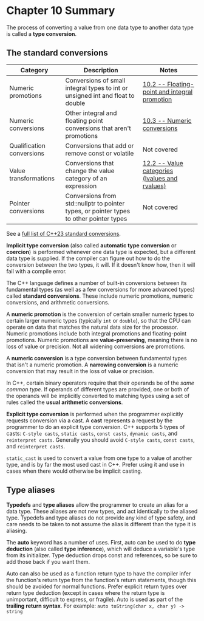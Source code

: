 # Chapter 10 Summary

The process of converting a value from one data type to another data type is called a **type conversion**.

## The standard conversions

| Category                | Description                                                                 | Notes                                      |
|-------------------------|-----------------------------------------------------------------------------|--------------------------------------------|
| Numeric promotions      | Conversions of small integral types to int or unsigned int and float to double | [10.2 -- Floating-point and integral promotion](https://www.learncpp.com/cpp-tutorial/floating-point-and-integral-promotion/) |
| Numeric conversions     | Other integral and floating point conversions that aren't promotions        | [10.3 -- Numeric conversions](https://www.learncpp.com/cpp-tutorial/numeric-conversions/)                |
| Qualification conversions | Conversions that add or remove const or volatile                          | Not covered                                |
| Value transformations   | Conversions that change the value category of an expression                | [12.2 -- Value categories (lvalues and rvalues)](https://www.learncpp.com/cpp-tutorial/value-categories-lvalues-and-rvalues/) |
| Pointer conversions     | Conversions from std::nullptr to pointer types, or pointer types to other pointer types | Not covered                |

See a [full list of C++23 standard conversions](chap10/full_list__standard_conversions.md).

**Implicit type conversion** (also called **automatic type conversion** or **coercion**) is performed whenever one data type is expected, but a different data type is supplied. If the compiler can figure out how to do the conversion between the two types, it will. If it doesn't know how, then it will fail with a compile error.

The C++ language defines a number of built-in conversions between its fundamental types (as well as a few conversions for more advanced types) called **standard conversions**. These include numeric promotions, numeric conversions, and arithmetic conversions.

A **numeric promotion** is the conversion of certain smaller numeric types to certain larger numeric types (typically `int` or `double`), so that the CPU can operate on data that matches the natural data size for the processor. Numeric promotions include both integral promotions and floating-point promotions. Numeric promotions are **value-preserving**, meaning there is no loss of value or precision. Not all widening conversions are promotions.

A **numeric conversion** is a type conversion between fundamental types that isn't a numeric promotion. A **narrowing conversion** is a numeric conversion that may result in the loss of value or precision.

In C++, certain binary operators require that their operands be of the *same common type*. If operands of different types are provided, one or both of the operands will be implicitly converted to matching types using a set of rules called the **usual arithmetic conversions**.

**Explicit type conversion** is performed when the programmer explicitly requests conversion via a cast. A **cast** represents a request by the programmer to do an explicit type conversion. C++ supports 5 types of casts: `C-style casts`, `static casts`, `const casts`, `dynamic casts`, and `reinterpret casts`. Generally you should avoid `C-style casts`, `const casts`, and `reinterpret casts`.

`static_cast` is used to convert a value from one type to a value of another type, and is by far the most used cast in C++. Prefer using it and use in cases when there would otherwise be implicit casting.

## Type aliases

**Typedefs** and **type aliases** allow the programmer to create an alias for a data type. These aliases are not new types, and act identically to the aliased type. Typedefs and type aliases do not provide any kind of type safety, and care needs to be taken to not assume the alias is different than the type it is aliasing.

The **auto** keyword has a number of uses. First, auto can be used to do **type deduction** (also called **type inference**), which will deduce a variable's type from its initializer. Type deduction drops const and references, so be sure to add those back if you want them.

Auto can also be used as a function return type to have the compiler infer the function's return type from the function's return statements, though this should be avoided for normal functions. Prefer explicit return types over return type deduction (except in cases where the return type is unimportant, difficult to express, or fragile). Auto is used as part of the **trailing return syntax**. For example:
`auto toString(char x, char y) -> string`
